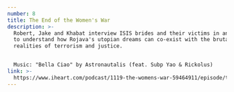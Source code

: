 ```yaml
---
number: 8
title: The End of the Women's War
description: >-
  Robert, Jake and Khabat interview ISIS brides and their victims in an attempt
  to understand how Rojava's utopian dreams can co-exist with the brutal
  realities of terrorism and justice.


  Music: "Bella Ciao" by Astronautalis (feat. Subp Yao & Rickolus)
link: >-
  https://www.iheart.com/podcast/1119-the-womens-war-59464911/episode/the-end-of-the-womens-war-62483730/
---
```

